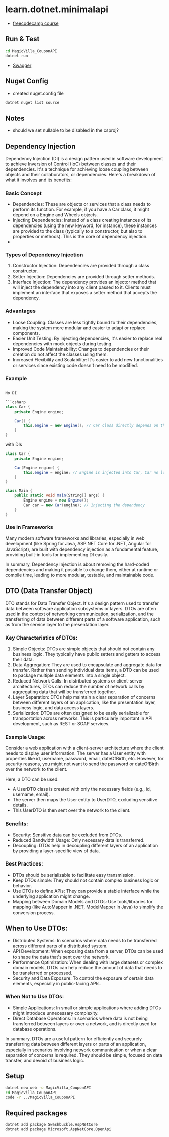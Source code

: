 # learn.dotnet.minimalapi

* [freecodecamp course](https://www.freecodecamp.org/news/build-minimal-apis-in-net-7/)

## Run & Test

```bash
cd MagicVilla_CouponAPI
dotnet run
```

* [Swagger](http://127.0.0.1:5123/swagger/index.html)

## Nuget Config

* created nuget.config file

```bash
dotnet nuget list source
```

## Notes

* should we set nullable to be disabled in the csproj?

## Dependency Injection


Dependency Injection (DI) is a design pattern used in software development to achieve Inversion of Control (IoC) between classes and their dependencies. It's a technique for achieving loose coupling between objects and their collaborators, or dependencies. Here's a breakdown of what it involves and its benefits:

### Basic Concept

- Dependencies: These are objects or services that a class needs to perform its function. For example, if you have a Car class, it might depend on a Engine and Wheels objects.
- Injecting Dependencies: Instead of a class creating instances of its dependencies (using the new keyword, for instance), these instances are provided to the class (typically to a constructor, but also to properties or methods). This is the core of dependency injection.
- 
### Types of Dependency Injection

1. Constructor Injection: Dependencies are provided through a class constructor.
1. Setter Injection: Dependencies are provided through setter methods.
1. Interface Injection: The dependency provides an injector method that will inject the dependency into any client passed to it. Clients must implement an interface that exposes a setter method that accepts the dependency.


### Advantages

- Loose Coupling: Classes are less tightly bound to their dependencies, making the system more modular and easier to adapt or replace components.
- Easier Unit Testing: By injecting dependencies, it's easier to replace real dependencies with mock objects during testing.
- Improved Code Maintainability: Changes to dependencies or their creation do not affect the classes using them.
- Increased Flexibility and Scalability: It's easier to add new functionalities or services since existing code doesn't need to be modified.

### Example

```csharp

No DI

```csharp
class Car {
    private Engine engine;

    Car() {
        this.engine = new Engine(); // Car class directly depends on the Engine class
    }
}

```

with DIs

```csharp
class Car {
    private Engine engine;

    Car(Engine engine) {
        this.engine = engine; // Engine is injected into Car, Car no longer directly depends on Engine's instantiation
    }
}

class Main {
    public static void main(String[] args) {
        Engine engine = new Engine();
        Car car = new Car(engine); // Injecting the dependency
    }
}

```

### Use in Frameworks

Many modern software frameworks and libraries, especially in web development (like Spring for Java, ASP.NET Core for .NET, Angular for JavaScript), are built with dependency injection as a fundamental feature, providing built-in tools for implementing DI easily.

In summary, Dependency Injection is about removing the hard-coded dependencies and making it possible to change them, either at runtime or compile time, leading to more modular, testable, and maintainable code.

## DTO (Data Transfer Object)

DTO stands for Data Transfer Object. It's a design pattern used to transfer data between software application subsystems or layers. DTOs are often used in the context of networking communication, serialization, and the transferring of data between different parts of a software application, such as from the service layer to the presentation layer.

### Key Characteristics of DTOs:

1. Simple Objects: DTOs are simple objects that should not contain any business logic. They typically have public setters and getters to access their data.
1. Data Aggregation: They are used to encapsulate and aggregate data for transfer. Rather than sending individual data items, a DTO can be used to package multiple data elements into a single object.
1. Reduced Network Calls: In distributed systems or client-server architectures, DTOs can reduce the number of network calls by aggregating data that will be transferred together.
1. Layer Separation: DTOs help maintain a clear separation of concerns between different layers of an application, like the presentation layer, business logic, and data access layers.
1. Serialization: DTOs are often designed to be easily serializable for transportation across networks. This is particularly important in API development, such as REST or SOAP services.

### Example Usage:

Consider a web application with a client-server architecture where the client needs to display user information. The server has a User entity with properties like id, username, password, email, dateOfBirth, etc. However, for security reasons, you might not want to send the password or dateOfBirth over the network to the client.

Here, a DTO can be used:

- A UserDTO class is created with only the necessary fields (e.g., id, username, email).
- The server then maps the User entity to UserDTO, excluding sensitive details.
- This UserDTO is then sent over the network to the client.

### Benefits:

- Security: Sensitive data can be excluded from DTOs.
- Reduced Bandwidth Usage: Only necessary data is transferred.
- Decoupling: DTOs help in decoupling different layers of an application by providing a layer-specific view of data.

### Best Practices:

- DTOs should be serializable to facilitate easy transmission.
- Keep DTOs simple: They should not contain complex business logic or behavior.
- Use DTOs to define APIs: They can provide a stable interface while the underlying application might change.
- Mapping between Domain Models and DTOs: Use tools/libraries for mapping (like AutoMapper in .NET, ModelMapper in Java) to simplify the conversion process.
  
## When to Use DTOs:

- Distributed Systems: In scenarios where data needs to be transferred across different parts of a distributed system.
- API Development: When exposing data from a server, DTOs can be used to shape the data that's sent over the network.
- Performance Optimization: When dealing with large datasets or complex domain models, DTOs can help reduce the amount of data that needs to be transferred or processed.
- Security and Data Exposure: To control the exposure of certain data elements, especially in public-facing APIs.

### When Not to Use DTOs:

- Simple Applications: In small or simple applications where adding DTOs might introduce unnecessary complexity.
- Direct Database Operations: In scenarios where data is not being transferred between layers or over a network, and is directly used for database operations.


In summary, DTOs are a useful pattern for efficiently and securely transferring data between different layers or parts of an application, especially in scenarios involving network communication or when a clear separation of concerns is required. They should be simple, focused on data transfer, and devoid of business logic.

## Setup
  
```bash
dotnet new web -o MagicVilla_CouponAPI
cd MagicVilla_CouponAPI
code -r ../MagicVilla_CouponAPI
````

## Required packages

```bash
dotnet add package Swashbuckle.AspNetCore
dotnet add package Microsoft.AspNetCore.OpenApi
``````

